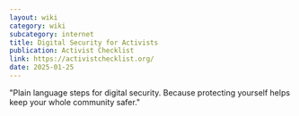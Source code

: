 ```yaml
---
layout: wiki
category: wiki
subcategory: internet
title: Digital Security for Activists
publication: Activist Checklist
link: https://activistchecklist.org/
date: 2025-01-25
---
```


"Plain language steps for digital security. Because protecting yourself helps keep your whole community safer."
